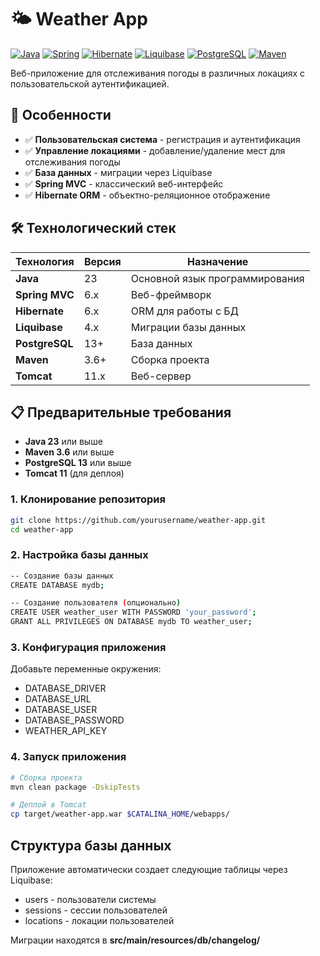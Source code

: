 # 🌤️ Weather App

[![Java](https://img.shields.io/badge/Java-23-orange.svg)](https://openjdk.org/projects/jdk/23/)
[![Spring](https://img.shields.io/badge/Spring-MVC-brightgreen.svg)](https://spring.io/)
[![Hibernate](https://img.shields.io/badge/Hibernate-ORM-blue.svg)](https://hibernate.org/)
[![Liquibase](https://img.shields.io/badge/Liquibase-Migrations-lightblue.svg)](https://www.liquibase.org/)
[![PostgreSQL](https://img.shields.io/badge/PostgreSQL-Database-blue.svg)](https://www.postgresql.org/)
[![Maven](https://img.shields.io/badge/Maven-Build-yellow.svg)](https://maven.apache.org/)

Веб-приложение для отслеживания погоды в различных локациях с пользовательской аутентификацией.

## 🚀 Особенности

- ✅ **Пользовательская система** - регистрация и аутентификация
- ✅ **Управление локациями** - добавление/удаление мест для отслеживания погоды
- ✅ **База данных** - миграции через Liquibase
- ✅ **Spring MVC** - классический веб-интерфейс
- ✅ **Hibernate ORM** - объектно-реляционное отображение

## 🛠️ Технологический стек

| Технология | Версия | Назначение |
|------------|--------|------------|
| **Java** | 23 | Основной язык программирования |
| **Spring MVC** | 6.x | Веб-фреймворк |
| **Hibernate** | 6.x | ORM для работы с БД |
| **Liquibase** | 4.x | Миграции базы данных |
| **PostgreSQL** | 13+ | База данных |
| **Maven** | 3.6+ | Сборка проекта |
| **Tomcat** | 11.x | Веб-сервер |

## 📋 Предварительные требования

- **Java 23** или выше
- **Maven 3.6** или выше
- **PostgreSQL 13** или выше
- **Tomcat 11** (для деплоя)

### 1. Клонирование репозитория
```bash
git clone https://github.com/yourusername/weather-app.git
cd weather-app
```
### 2. Настройка базы данных
```bash
-- Создание базы данных
CREATE DATABASE mydb;

-- Создание пользователя (опционально)
CREATE USER weather_user WITH PASSWORD 'your_password';
GRANT ALL PRIVILEGES ON DATABASE mydb TO weather_user;
```
### 3. Конфигурация приложения
Добавьте переменные окружения:
 - DATABASE_DRIVER
 - DATABASE_URL
 - DATABASE_USER
 - DATABASE_PASSWORD
 - WEATHER_API_KEY
### 4. Запуск приложения
```bash
# Сборка проекта
mvn clean package -DskipTests

# Деплой в Tomcat
cp target/weather-app.war $CATALINA_HOME/webapps/
```
## Структура базы данных
Приложение автоматически создает следующие таблицы через Liquibase:
 - users - пользователи системы
 - sessions - сессии пользователей
 - locations - локации пользователей

Миграции находятся в **src/main/resources/db/changelog/**

